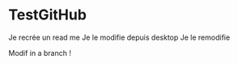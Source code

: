 ﻿# TestGitHub
Je recrée un read me
Je le modifie depuis desktop
Je le remodifie

Modif in a branch !
